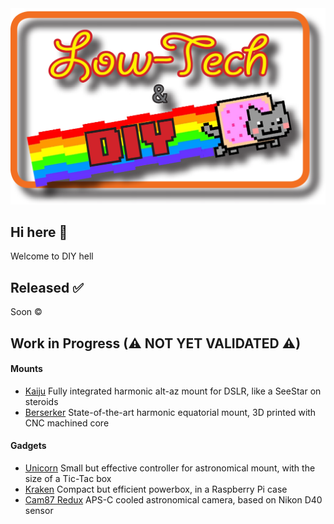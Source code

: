 <picture>
    <img
        alt="A pixel art of a Dophin with text: Flipper Devices"
        src="/profile/Low_tech_DIY.png">
</picture>

## Hi here 👋
Welcome to DIY hell

## Released ✅

Soon ©️

## Work in Progress (⚠ NOT YET VALIDATED ⚠)

#### Mounts
- [Kaiju](https://github.com/zUrp-Astronomics/) Fully integrated harmonic alt-az mount for DSLR, like a SeeStar on steroids
- [Berserker](https://github.com/zUrp-Astronomics/ZM-1) State-of-the-art harmonic equatorial mount, 3D printed with CNC machined core

#### Gadgets
- [Unicorn](https://github.com/zUrp-Astronomics/TeenAstro-Redux) Small but effective controller for astronomical mount, with the size of a Tic-Tac box
- [Kraken](https://github.com/zUrp-Astronomics/) Compact but efficient powerbox, in a Raspberry Pi case
- [Cam87 Redux](https://github.com/zUrp-Astronomics/Cam87-Redux) APS-C cooled astronomical camera, based on Nikon D40 sensor
